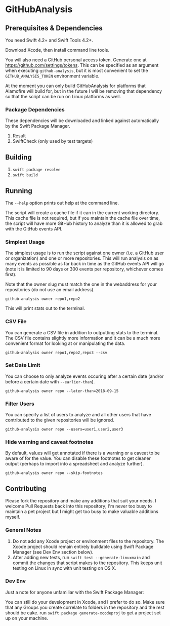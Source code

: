 # GitHubAnalysis

## Prerequisites & Dependencies
You need Swift 4.2+ and Swift Tools 4.2+.

Download Xcode, then install command line tools.

You will also need a GitHub personal access token. Generate one at https://github.com/settings/tokens. This can be specified as an argument when executing `github-analysis`, but it is most convenient to set the `GITHUB_ANALYSIS_TOKEN` environment variable.

At the moment you can only build GitHubAnalysis for platforms that Alamofire will build for, but in the future I will be removing that dependency so that the script can be run on Linux platforms as well.

### Package Dependencies
These dependencies will be downloaded and linked against automatically by the Swift Package Manager.

1. Result
2. SwiftCheck (only used by test targets)

## Building
1. `swift package resolve`
2. `swift build`

## Running
The `--help` option prints out help at the command line.

The script will create a cache file if it can in the current working directory. This cache file is not required, but if you maintain the cache file over time, the script will have more GitHub history to analyze than it is allowed to grab with the GitHub events API.

### Simplest Usage
The simplest usage is to run the script against one owner (i.e. a GitHub user or organization) and one or more repositories. This will run analysis on as many events as possible as far back in time as the GitHub events API will go (note it is limited to 90 days or 300 events per repository, whichever comes first).

Note that the owner slug must match the one in the webaddress for your repositories (do not use an email address).

`github-analysis owner repo1,repo2`

This will print stats out to the terminal.

### CSV File
You can generate a CSV file in addition to outputting stats to the terminal. The CSV file contains slightly more information and it can be a much more convenient format for looking at or manipulating the data.

`github-analysis owner repo1,repo2,repo3 --csv`

### Set Date Limit
You can choose to only analyze events occuring after a certain date (and/or before a certain date with `--earlier-than`).

`github-analysis owner repo --later-than=2018-09-15`

### Filter Users
You can specify a list of users to analyze and all other users that have contributed to the given repositories will be ignored.

`github-analysis owner repo --users=user1,user2,user3`

### Hide warning and caveat footnotes
By default, values will get annotated if there is a warning or a caveat to be aware of for the value. You can disable these footnotes to get cleaner output (perhaps to import into a spreadsheet and analyze further).

`github-analysis owner repo --skip-footnotes`

## Contributing
Please fork the repository and make any additions that suit your needs. I welcome Pull Requests back into this repository; I'm never too busy to maintain a pet project but I might get too busy to make valuable additions myself.

### General Notes
1. Do not add any Xcode project or environment files to the repository. The Xcode project should remain entirely buildable using Swift Package Manager (see Dev Env section below).
2. After adding new tests, run `swift test --generate-linuxmain` and commit the changes that script makes to the repository. This keeps unit testing on Linux in sync with unit testing on OS X.

### Dev Env
Just a note for anyone unfamiliar with the Swift Package Manager:

You can still do your development in Xcode, and I prefer to do so. Make sure that any Groups you create correlate to folders in the repository and the rest should be cake.
run `swift package generate-xcodeproj` to get a project set up on your machine.
